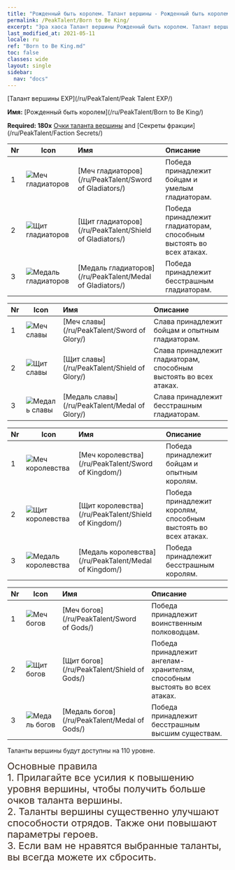 ```yaml
---
title: "Рожденный быть королем. Талант вершины - Рожденный быть королем"
permalink: /PeakTalent/Born to Be King/
excerpt: "Эра хаоса Талант вершины Рожденный быть королем. Талант вершины Рожденный быть королем. Рожденный быть королем"
last_modified_at: 2021-05-11
locale: ru
ref: "Born to Be King.md"
toc: false
classes: wide
layout: single
sidebar:
  nav: "docs"
---
```


  [Талант вершины EXP](/ru/PeakTalent/Peak Talent EXP/)

  **Имя:** [Рожденный быть королем](/ru/PeakTalent/Born to Be King/)

  **Required: 180x** [Очки таланта вершины](/ItemsRU/con_934/) and [Секреты фракции](/ru/PeakTalent/Faction Secrets/)

  | Nr | Icon | Имя | Описание |
  |:---|------|:-----------|:-----------|
  | 1 | ![Меч гладиаторов](/images/pt/talent_4101.png) | [Меч гладиаторов](/ru/PeakTalent/Sword of Gladiators/) | Победа принадлежит бойцам и умелым гладиаторам. |
  | 2 | ![Щит гладиаторов](/images/pt/talent_4102.png) | [Щит гладиаторов](/ru/PeakTalent/Shield of Gladiators/) | Победа принадлежит гладиаторам, способным выстоять во всех атаках. |
  | 3 | ![Медаль гладиаторов](/images/pt/talent_4103.png) | [Медаль гладиаторов](/ru/PeakTalent/Medal of Gladiators/) | Победа принадлежит бесстрашным гладиаторам. |


  | Nr | Icon | Имя | Описание |
  |:---|------|:-----------|:-----------|
  | 1 | ![Меч славы](/images/pt/talent_4201.png) | [Меч славы](/ru/PeakTalent/Sword of Glory/) | Слава принадлежит бойцам и опытным гладиаторам. |
  | 2 | ![Щит славы](/images/pt/talent_4202.png) | [Щит славы](/ru/PeakTalent/Shield of Glory/) | Слава принадлежит гладиаторам, способным выстоять во всех атаках. |
  | 3 | ![Медаль славы](/images/pt/talent_4203.png) | [Медаль славы](/ru/PeakTalent/Medal of Glory/) | Слава принадлежит бесстрашным гладиаторам. |


  | Nr | Icon | Имя | Описание |
  |:---|------|:-----------|:-----------|
  | 1 | ![Меч королевства](/images/pt/talent_4401.png) | [Меч королевства](/ru/PeakTalent/Sword of Kingdom/) | Победа принадлежит бойцам и опытным королям. |
  | 2 | ![Щит королевства](/images/pt/talent_4402.png) | [Щит королевства](/ru/PeakTalent/Shield of Kingdom/) | Победа принадлежит королям, способным выстоять во всех атаках. |
  | 3 | ![Медаль королевства](/images/pt/talent_4403.png) | [Медаль королевства](/ru/PeakTalent/Medal of Kingdom/) | Победа принадлежит бесстрашным королям. |


  | Nr | Icon | Имя | Описание |
  |:---|------|:-----------|:-----------|
  | 1 | ![Меч богов](/images/pt/talent_4501.png) | [Меч богов](/ru/PeakTalent/Sword of Gods/) | Победа принадлежит воинственным полководцам. |
  | 2 | ![Щит богов](/images/pt/talent_4502.png) | [Щит богов](/ru/PeakTalent/Shield of Gods/) | Победа принадлежит ангелам-хранителям, способным выстоять во всех атаках. |
  | 3 | ![Медаль богов](/images/pt/talent_4503.png) | [Медаль богов](/ru/PeakTalent/Medal of Gods/) | Победа принадлежит бесстрашным высшим существам. |



  Таланты вершины будут доступны на 110 уровне.

  <span style="color: #3c2a1e;font-size:22px">Основные правила</span><br/><span style="color: #3c2a1e;font-size:22px">1. Прилагайте все усилия к повышению уровня вершины, чтобы получить больше очков таланта вершины. </span><br/><span style="color: #3c2a1e;font-size:22px">2. Таланты вершины существенно улучшают способности отрядов. Также они повышают параметры героев. </span><br/><span style="color: #3c2a1e;font-size:22px">3. Если вам не нравятся выбранные таланты, вы всегда можете их сбросить.</span><br/>

